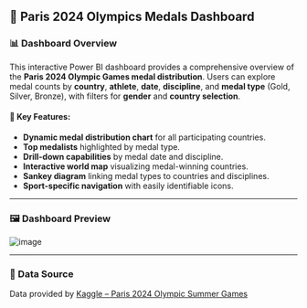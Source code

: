 ## 🏅 Paris 2024 Olympics Medals Dashboard


### 📊 Dashboard Overview

This interactive Power BI dashboard provides a comprehensive overview of the **Paris 2024 Olympic Games medal distribution**. Users can explore medal counts by **country**, **athlete**, **date**, **discipline**, and **medal type** (Gold, Silver, Bronze), with filters for **gender** and **country selection**.

#### 🌟 Key Features:

- **Dynamic medal distribution chart** for all participating countries.
- **Top medalists** highlighted by medal type.
- **Drill-down capabilities** by medal date and discipline.
- **Interactive world map** visualizing medal-winning countries.
- **Sankey diagram** linking medal types to countries and disciplines.
- **Sport-specific navigation** with easily identifiable icons.

---

### 🖼️ Dashboard Preview

![image](https://github.com/user-attachments/assets/943e9974-3462-44be-8257-fcd99e030b08)


---

### 📂 Data Source

Data provided by [Kaggle – Paris 2024 Olympic Summer Games](https://www.kaggle.com/datasets/piterfm/paris-2024-olympic-summer-games)



